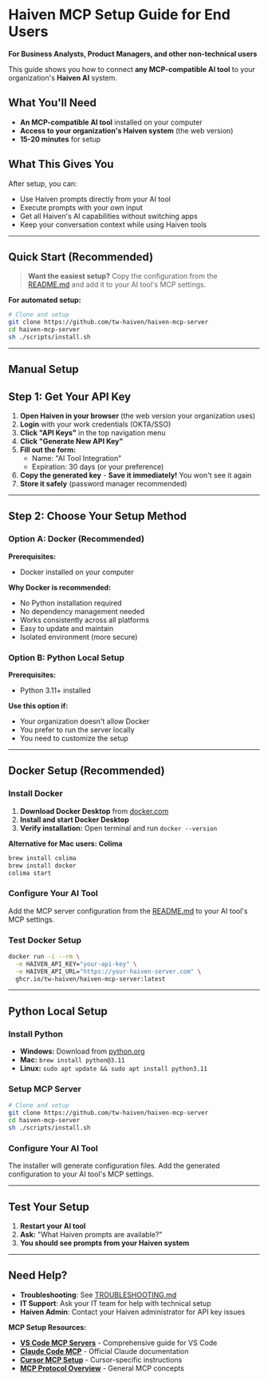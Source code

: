 # Haiven MCP Setup Guide for End Users

**For Business Analysts, Product Managers, and other non-technical users**

This guide shows you how to connect **any MCP-compatible AI tool** to your organization's **Haiven AI** system.

## **What You'll Need**

- **An MCP-compatible AI tool** installed on your computer
- **Access to your organization's Haiven system** (the web version)
- **15-20 minutes** for setup

## **What This Gives You**

After setup, you can:
- Use Haiven prompts directly from your AI tool
- Execute prompts with your own input
- Get all Haiven's AI capabilities without switching apps
- Keep your conversation context while using Haiven tools

---

## **Quick Start (Recommended)**

> **Want the easiest setup?** Copy the configuration from the [README.md](../README.md) and add it to your AI tool's MCP settings.

**For automated setup:**
```bash
# Clone and setup
git clone https://github.com/tw-haiven/haiven-mcp-server
cd haiven-mcp-server
sh ./scripts/install.sh
```

---

## **Manual Setup**

## **Step 1: Get Your API Key**

1. **Open Haiven in your browser** (the web version your organization uses)
2. **Login** with your work credentials (OKTA/SSO)
3. **Click "API Keys"** in the top navigation menu
4. **Click "Generate New API Key"**
5. **Fill out the form:**
   - Name: "AI Tool Integration"
   - Expiration: 30 days (or your preference)
6. **Copy the generated key** - **Save it immediately!** You won't see it again
7. **Store it safely** (password manager recommended)

---

## **Step 2: Choose Your Setup Method**

### **Option A: Docker (Recommended)**

**Prerequisites:**
- Docker installed on your computer

**Why Docker is recommended:**
- No Python installation required
- No dependency management needed
- Works consistently across all platforms
- Easy to update and maintain
- Isolated environment (more secure)

### **Option B: Python Local Setup**

**Prerequisites:**
- Python 3.11+ installed

**Use this option if:**
- Your organization doesn't allow Docker
- You prefer to run the server locally
- You need to customize the setup

---

## **Docker Setup (Recommended)**

### **Install Docker**
1. **Download Docker Desktop** from [docker.com](https://docker.com)
2. **Install and start Docker Desktop**
3. **Verify installation:** Open terminal and run `docker --version`

**Alternative for Mac users: Colima**
```bash
brew install colima
brew install docker
colima start
```

### **Configure Your AI Tool**
Add the MCP server configuration from the [README.md](../README.md) to your AI tool's MCP settings.

### **Test Docker Setup**
```bash
docker run -i --rm \
  -e HAIVEN_API_KEY="your-api-key" \
  -e HAIVEN_API_URL="https://your-haiven-server.com" \
  ghcr.io/tw-haiven/haiven-mcp-server:latest
```

---

## **Python Local Setup**

### **Install Python**
- **Windows:** Download from [python.org](https://python.org)
- **Mac:** `brew install python@3.11`
- **Linux:** `sudo apt update && sudo apt install python3.11`

### **Setup MCP Server**
```bash
# Clone and setup
git clone https://github.com/tw-haiven/haiven-mcp-server
cd haiven-mcp-server
sh ./scripts/install.sh
```

### **Configure Your AI Tool**
The installer will generate configuration files. Add the generated configuration to your AI tool's MCP settings.

---

## **Test Your Setup**

1. **Restart your AI tool**
2. **Ask:** "What Haiven prompts are available?"
3. **You should see prompts from your Haiven system**

---

## **Need Help?**

- **Troubleshooting**: See [TROUBLESHOOTING.md](TROUBLESHOOTING.md)
- **IT Support**: Ask your IT team for help with technical setup
- **Haiven Admin**: Contact your Haiven administrator for API key issues

**MCP Setup Resources:**
- **[VS Code MCP Servers](https://code.visualstudio.com/docs/copilot/chat/mcp-servers)** - Comprehensive guide for VS Code
- **[Claude Code MCP](https://docs.anthropic.com/en/docs/claude-code/mcp)** - Official Claude documentation
- **[Cursor MCP Setup](https://docs.cursor.com/en/context/mcp#using-mcp-json)** - Cursor-specific instructions
- **[MCP Protocol Overview](https://modelcontextprotocol.io/quickstart/user#understanding-mcp-servers)** - General MCP concepts
